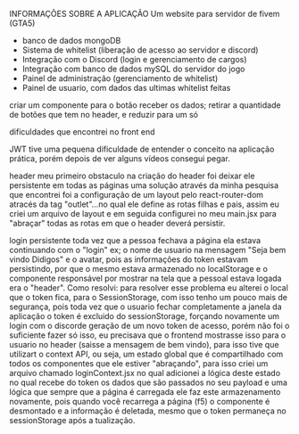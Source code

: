 INFORMAÇÕES SOBRE A APLICAÇÃO
Um website para servidor de fivem (GTA5)
 - banco de dados mongoDB
 - Sistema de whitelist (liberação de acesso ao servidor e discord)
 - Integração com o Discord (login e gerenciamento de cargos)
 - Integração com banco de dados mySQL do servidor do jogo
 - Painel de administração (gerenciamento de whitelist)
 - Painel de usuario, com dados das ultimas whitelist feitas

criar um componente para o botão receber os dados;
retirar a quantidade de botões que tem no header, e reduzir para um só

dificuldades que encontrei no front end

JWT
tive uma pequena dificuldade de entender o conceito na aplicação prática, porém depois de ver alguns vídeos consegui pegar.

header
meu primeiro obstaculo na criação do header foi deixar ele persistente em todas as páginas
uma solução através da minha pesquisa que encontrei foi a  configuração de um layout pelo
react-router-dom atracés da tag "outlet"...no qual ele define as rotas filhas e pais, assim eu criei um arquivo de layout e em seguida configurei no meu main.jsx para "abraçar" todas as rotas em que o header deverá persistir.

login persistente
toda vez que a pessoa fechava a página ela estava continuando com o "login" ex; o nome de usuario na mensagem "Seja bem vindo Didigos" e o avatar, pois as informações do token estavam persistindo, por que o mesmo estava armazenado no localStorage
e o componente responsável por mostrar na tela que a pessoal estava logada era o "header".
Como resolvi:
para resolver esse problema eu alterei o local que o token fica, para o SessionStorage, com
isso tenho um pouco mais de segurança, pois toda vez que o usuario fechar completamente a janela da aplicação o token é excluido do sessionStorage, forçando novamente um login com o discorde geração de um novo token de acesso, porém não foi o suficiente fazer só isso, eu precisava que o frontend mostrasse isso para o usuario no header (saisse a mensagem de bem vindo), para isso tive que utilizart o  context API, ou seja, um estado global que é compartilhado com todos os componentes que ele estiver "abraçando", para isso criei um arquivo chamado loginContext.jsx no qual adicionei a lógica deste estado no qual recebe do token os dados que são passados no seu payload e uma lógica que sempre que a página é carregada ele faz este armazenamento novamente, pois quando você recarrega a página (f5) o componente é desmontado e a informação é deletada, mesmo que o token permaneça no sessionStorage após a tualização.


